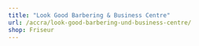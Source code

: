 ```yaml
---
title: "Look Good Barbering & Business Centre"
url: /accra/look-good-barbering-und-business-centre/
shop: Friseur
---
```

